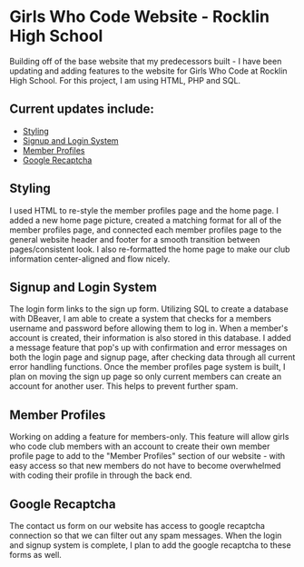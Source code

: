 # Girls Who Code Website - Rocklin High School
Building off of the base website that my predecessors built - I have been updating and adding features to the website for Girls Who Code at Rocklin High School. For this project, I am using HTML, PHP and SQL. 

## Current updates include:
- [Styling](#styling)
- [Signup and Login System](#signupandloginsystem)
- [Member Profiles](#memberprofiles)
- [Google Recaptcha](#googlerecaptcha)

## Styling
I used HTML to re-style the member profiles page and the home page. I added a new home page picture, created a matching format for all of the member profiles page, and connected each member profiles page to the general website header and footer for a smooth transition between pages/consistent look. I also re-formatted the home page to make our club information center-aligned and flow nicely. 

## Signup and Login System
The login form links to the sign up form. Utilizing SQL to create a database with DBeaver, I am able to create a system that checks for a members username and password before allowing them to log in. When a member's account is created, their information is also stored in this database. I added a message feature that pop's up with confirmation and error messages on both the login page and signup page, after checking  data through all current error handling functions. Once the member profiles page system is built, I plan on moving the sign up page so only current members can create an account for another user. This helps to prevent further spam.

## Member Profiles
Working on adding a feature for members-only. This feature will allow girls who code club members with an account to create their own member profile page to add to the "Member Profiles" section of our website - with easy access so that new members do not have to become overwhelmed with coding their profile in through the back end. 

## Google Recaptcha
The contact us form on our website has access to google recaptcha connection so that we can filter out any spam messages. When the login and signup system is complete, I plan to add the google recaptcha to these forms as well.
